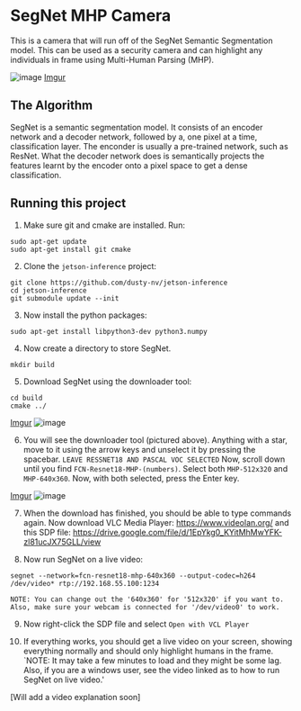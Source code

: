 # SegNet MHP Camera

 This is a camera that will run off of the SegNet Semantic Segmentation model. This can be used as a security camera and can highlight any individuals in frame using Multi-Human Parsing (MHP).

![image](https://user-images.githubusercontent.com/101989644/167172849-9670be5e-a216-49aa-ac01-015b4c4e1c91.png)
[Imgur](https://imgur.com/Bm857Cj)

## The Algorithm

SegNet is a semantic segmentation model. It consists of an encoder network and a decoder network, followed by a, one pixel at a time, classification layer. The enconder is usually a pre-trained network, such as ResNet. What the decoder network does is semantically projects the features learnt by the encoder onto a pixel space to get a dense classification.

## Running this project

1. Make sure git and cmake are installed. Run:
```
sudo apt-get update
sudo apt-get install git cmake
```
2. Clone the `jetson-inference` project:
```
git clone https://github.com/dusty-nv/jetson-inference
cd jetson-inference
git submodule update --init
```
3. Now install the python packages:
```
sudo apt-get install libpython3-dev python3.numpy
```
4. Now create a directory to store SegNet.
```
mkdir build
```
5. Download SegNet using the downloader tool:
```
cd build
cmake ../
```
[Imgur](https://imgur.com/E2KauvE)
![image](https://user-images.githubusercontent.com/101989644/164261058-21cb2317-40fb-46a4-946b-90bbefd3fc4e.png)

6. You will see the downloader tool (pictured above). Anything with a star, move to it using the arrow keys and unselect it by pressing the spacebar. `LEAVE RESSNET18 AND PASCAL VOC SELECTED`
Now, scroll down until you find `FCN-Resnet18-MHP-(numbers)`. Select both `MHP-512x320` and `MHP-640x360`. Now, with both selected, press the Enter key.

[Imgur](https://imgur.com/aRJ5aG8)
![image](https://user-images.githubusercontent.com/101989644/164263701-591b3661-83e3-4989-b97f-2a8692d6af95.png)

7. When the download has finished, you should be able to type commands again. Now download VLC Media Player: https://www.videolan.org/ and this SDP file: https://drive.google.com/file/d/1EpYkg0_KYitMhMwYFK-zl81ucJX75GLL/view

8. Now run SegNet on a live video:
```
segnet --network=fcn-resnet18-mhp-640x360 --output-codec=h264 /dev/video* rtp://192.168.55.100:1234
```

`NOTE: You can change out the '640x360' for '512x320' if you want to. Also, make sure your webcam is connected for '/dev/video0' to work.`

9. Now right-click the SDP file and select `Open with VCL Player`

10. If everything works, you should get a live video on your screen, showing everything normally and should only highlight humans in the frame.
`NOTE: It may take a few minutes to load and they might be some lag. Also, if you are a windows user, see the video linked as to how to run SegNet on live video.'















[Will add a video explanation soon]

